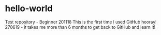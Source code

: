 # hello-world
Test repository - Beginner 201118
This is the first time I used GitHub hooray! 
270619 - it takes me more than 6 months to get back to GitHub and learn it! 
